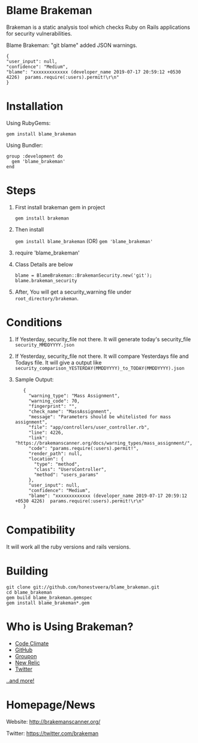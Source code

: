 
# Blame Brakeman

Brakeman is a static analysis tool which checks Ruby on Rails applications for security vulnerabilities.

Blame Brakeman: "git blame" added JSON warnings.

    {
    "user_input": null,
    "confidence": "Medium",
    "blame": "xxxxxxxxxxxxx (developer_name 2019-07-17 20:59:12 +0530 4226)  params.require(:users).permit!\r\n"
    }

# Installation

Using RubyGems:

    gem install blame_brakeman

Using Bundler:

    group :development do
      gem 'blame_brakeman'
    end

# Steps

1. First install brakeman gem in project
    
    `gem install brakeman`
    
2. Then install

    `gem install blame_brakeman` (OR) `gem 'blame_brakeman'`
    
3. require 'blame_brakeman'

4. Class Details are below 

     `blame = BlameBrakeman::BrakemanSecurity.new('git'); blame.brakeman_security`
     
5. After, You will get a security_warning file under `root_directory/brakeman`. 

# Conditions

1. If Yesterday, security_file not there. It will generate today's security_file `security_MMDDYYYY.json`
2. If Yesterday, security_file not there. It will compare Yesterdays file and Todays file. It will give a output like 
   `security_comparison_YESTERDAY(MMDDYYYY)_to_TODAY(MMDDYYYY).json`
3. Sample Output:

          {
            "warning_type": "Mass Assignment",
            "warning_code": 70,
            "fingerprint": "",
            "check_name": "MassAssignment",
            "message": "Parameters should be whitelisted for mass assignment",
            "file": "app/controllers/user_controller.rb",
            "line": 4226,
            "link": "https://brakemanscanner.org/docs/warning_types/mass_assignment/",
            "code": "params.require(:users).permit!",
            "render_path": null,
            "location": {
              "type": "method",
              "class": "UsersController",
              "method": "users_params"
            },
            "user_input": null,
            "confidence": "Medium",
            "blame": "xxxxxxxxxxxxx (developer_name 2019-07-17 20:59:12 +0530 4226)  params.require(:users).permit!\r\n"
          }

   
# Compatibility

It will work all the ruby versions and rails versions.

# Building

    git clone git://github.com/honestveera/blame_brakeman.git
    cd blame_brakeman
    gem build blame_brakeman.gemspec
    gem install blame_brakeman*.gem

# Who is Using Brakeman?

* [Code Climate](https://codeclimate.com/)
* [GitHub](https://github.com/)
* [Groupon](http://www.groupon.com/)
* [New Relic](http://newrelic.com)
* [Twitter](https://twitter.com/)

[..and more!](http://brakemanscanner.org/brakeman_users)

# Homepage/News

Website: http://brakemanscanner.org/

Twitter: https://twitter.com/brakeman
